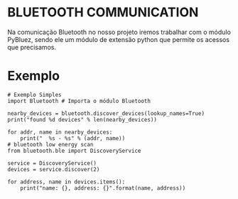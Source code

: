 # BLUETOOTH COMMUNICATION

Na comunicação Bluetooth no nosso projeto iremos trabalhar com o módulo PyBluez, sendo ele um módulo de extensão python que permite os acessos que precisamos.

# Exemplo

```
# Exemplo Simples
import Bluetooth # Importa o módulo Bluetooth

nearby_devices = bluetooth.discover_devices(lookup_names=True)
print("found %d devices" % len(nearby_devices))

for addr, name in nearby_devices:
    print("  %s - %s" % (addr, name))
# bluetooth low energy scan
from bluetooth.ble import DiscoveryService

service = DiscoveryService()
devices = service.discover(2)

for address, name in devices.items():
    print("name: {}, address: {}".format(name, address))
```

